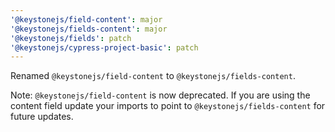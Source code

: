 ```yaml
---
'@keystonejs/field-content': major
'@keystonejs/fields-content': major
'@keystonejs/fields': patch
'@keystonejs/cypress-project-basic': patch
---
```


Renamed `@keystonejs/field-content` to `@keystonejs/fields-content`. 

Note: `@keystonejs/field-content` is now deprecated. If you are using the content field update your imports to point to `@keystonejs/fields-content` for future updates.
